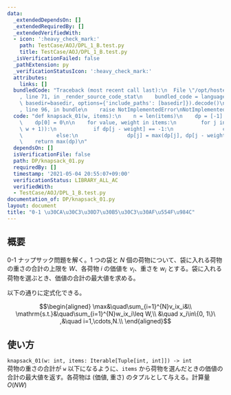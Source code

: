 ```yaml
---
data:
  _extendedDependsOn: []
  _extendedRequiredBy: []
  _extendedVerifiedWith:
  - icon: ':heavy_check_mark:'
    path: TestCase/AOJ/DPL_1_B.test.py
    title: TestCase/AOJ/DPL_1_B.test.py
  _isVerificationFailed: false
  _pathExtension: py
  _verificationStatusIcon: ':heavy_check_mark:'
  attributes:
    links: []
  bundledCode: "Traceback (most recent call last):\n  File \"/opt/hostedtoolcache/Python/3.9.4/x64/lib/python3.9/site-packages/onlinejudge_verify/documentation/build.py\"\
    , line 71, in _render_source_code_stat\n    bundled_code = language.bundle(stat.path,\
    \ basedir=basedir, options={'include_paths': [basedir]}).decode()\n  File \"/opt/hostedtoolcache/Python/3.9.4/x64/lib/python3.9/site-packages/onlinejudge_verify/languages/python.py\"\
    , line 96, in bundle\n    raise NotImplementedError\nNotImplementedError\n"
  code: "def knapsack_01(w, items):\n    n = len(items)\n    dp = [-1] * (w + 1)\n\
    \    dp[0] = 0\n\n    for value, weight in items:\n        for j in reversed(range(weight,\
    \ w + 1)):\n            if dp[j - weight] == -1:\n                continue\n \
    \           else:\n                dp[j] = max(dp[j], dp[j - weight] + value)\n\
    \    return max(dp)\n"
  dependsOn: []
  isVerificationFile: false
  path: DP/knapsack_01.py
  requiredBy: []
  timestamp: '2021-05-04 20:55:07+09:00'
  verificationStatus: LIBRARY_ALL_AC
  verifiedWith:
  - TestCase/AOJ/DPL_1_B.test.py
documentation_of: DP/knapsack_01.py
layout: document
title: "0-1 \u30CA\u30C3\u30D7\u30B5\u30C3\u30AF\u554F\u984C"
---
```


## 概要
$0$-$1$ ナップサック問題を解く。$1$ つの袋と $N$ 個の荷物について、袋に入れる荷物の重さの合計の上限を $W$、各荷物 $i$ の価値を $v_i$、重さを $w_i$ とする。袋に入れる荷物を選ぶとき、価値の合計の最大値を求める。

以下の通りに定式化できる。

$$\begin{aligned}
\max&\quad\sum_{i=1}^{N}v_ix_i&\\
\mathrm{s.t.}&\quad\sum_{i=1}^{N}w_ix_i\leq W,\\
&\quad x_i\in\{0, 1\}\ ,&\quad i=1,\cdots,N.\\
\end{aligned}$$

## 使い方
`knapsack_01(w: int, items: Iterable[Tuple[int, int]]) -> int`  
荷物の重さの合計が `w` 以下になるように、`items` から荷物を選んだときの価値の合計の最大値を返す。各荷物は (価値, 重さ) のタプルとして与える。計算量 $O(NW)$

